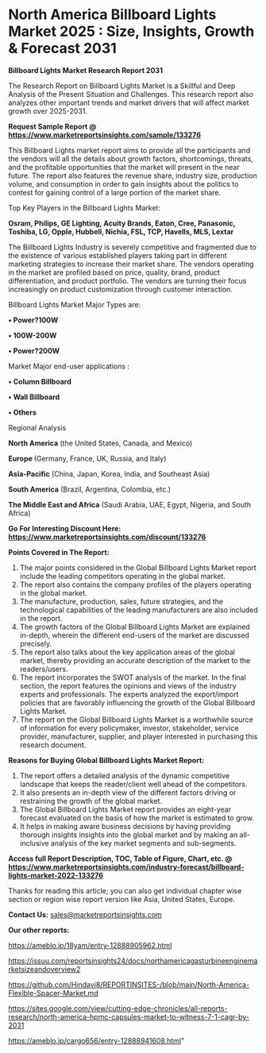 # North America Billboard Lights Market 2025 : Size, Insights, Growth & Forecast 2031

<strong>Billboard Lights Market Research Report 2031</strong>

The Research Report on Billboard Lights Market is a Skillful and Deep Analysis of the Present Situation and Challenges. This research report also analyzes other important trends and market drivers that will affect market growth over 2025-2031.

<strong>Request Sample Report @ <a href=https://www.marketreportsinsights.com/sample/133276>https://www.marketreportsinsights.com/sample/133276</a></strong>

This Billboard Lights market report aims to provide all the participants and the vendors will all the details about growth factors, shortcomings, threats, and the profitable opportunities that the market will present in the near future. The report also features the revenue share, industry size, production volume, and consumption in order to gain insights about the politics to contest for gaining control of a large portion of the market share.

Top Key Players in the Billboard Lights Market:

<strong>Osram, Philips, GE Lighting, Acuity Brands, Eaton, Cree, Panasonic, Toshiba, LG, Opple, Hubbell, Nichia, FSL, TCP, Havells, MLS, Lextar</strong>

The Billboard Lights Industry is severely competitive and fragmented due to the existence of various established players taking part in different marketing strategies to increase their market share. The vendors operating in the market are profiled based on price, quality, brand, product differentiation, and product portfolio. The vendors are turning their focus increasingly on product customization through customer interaction.

Billboard Lights Market Major Types are:

<strong>• Power?100W

• 100W-200W

• Power?200W</strong>

Market Major end-user applications :

<strong>• Column Billboard

• Wall Billboard

• Others</strong>

Regional Analysis

</u><strong><b>North America</b></strong> (the United States, Canada, and Mexico)

<strong><b>Europe </b></strong>(Germany, France, UK, Russia, and Italy)

<strong><b>Asia-Pacific</b></strong> (China, Japan, Korea, India, and Southeast Asia)

<strong><b>South America</b></strong> (Brazil, Argentina, Colombia, etc.)

<strong><b>The Middle East and Africa</b></strong> (Saudi Arabia, UAE, Egypt, Nigeria, and South Africa)

<strong>Go For Interesting Discount Here: <a href=https://www.marketreportsinsights.com/discount/133276>https://www.marketreportsinsights.com/discount/133276</a></strong>

<strong>Points Covered in The Report:</strong>
<ol>
  <li>The major points considered in the Global Billboard Lights Market report include the leading competitors operating in the global market.</li>
  <li>The report also contains the company profiles of the players operating in the global market.</li>
  <li>The manufacture, production, sales, future strategies, and the technological capabilities of the leading manufacturers are also included in the report.</li>
  <li>The growth factors of the Global Billboard Lights Market are explained in-depth, wherein the different end-users of the market are discussed precisely.</li>
  <li>The report also talks about the key application areas of the global market, thereby providing an accurate description of the market to the readers/users.</li>
  <li>The report incorporates the SWOT analysis of the market. In the final section, the report features the opinions and views of the industry experts and professionals. The experts analyzed the export/import policies that are favorably influencing the growth of the Global Billboard Lights Market.</li>
  <li>The report on the Global Billboard Lights Market is a worthwhile source of information for every policymaker, investor, stakeholder, service provider, manufacturer, supplier, and player interested in purchasing this research document.</li>
</ol>
<strong>Reasons for Buying Global Billboard Lights Market Report:</strong>

<ol>
  <li>The report offers a detailed analysis of the dynamic competitive landscape that keeps the reader/client well ahead of the competitors.</li>
  <li>It also presents an in-depth view of the different factors driving or restraining the growth of the global market.</li>
  <li>The Global Billboard Lights Market report provides an eight-year forecast evaluated on the basis of how the market is estimated to grow.</li>
  <li>It helps in making aware business decisions by having providing thorough insights insights into the global market and by making an all-inclusive analysis of the key market segments and sub-segments.</li>
</ol>
<strong>Access full Report Description, TOC, Table of Figure, Chart, etc. @ <a href=https://www.marketreportsinsights.com/industry-forecast/billboard-lights-market-2022-133276>https://www.marketreportsinsights.com/industry-forecast/billboard-lights-market-2022-133276</a></strong>


Thanks for reading this article; you can also get individual chapter wise section or region wise report version like Asia, United States, Europe.

<strong>Contact Us:</strong>
sales@marketreportsinsights.com

<strong>Our other reports:</strong>

<a href=https://ameblo.jp/18yam/entry-12888905962.html>https://ameblo.jp/18yam/entry-12888905962.html</a>

<a href=https://issuu.com/reportsinsights24/docs/northamericagasturbineenginemarketsizeandoverview2>https://issuu.com/reportsinsights24/docs/northamericagasturbineenginemarketsizeandoverview2</a>

<a href=https://github.com/Hindavi8/REPORTINSITES-/blob/main/North-America-Flexible-Spacer-Market.md>https://github.com/Hindavi8/REPORTINSITES-/blob/main/North-America-Flexible-Spacer-Market.md</a>

<a href=https://sites.google.com/view/cutting-edge-chronicles/all-reports-research/north-america-hpmc-capsules-market-to-witness-7-1-cagr-by-2031>https://sites.google.com/view/cutting-edge-chronicles/all-reports-research/north-america-hpmc-capsules-market-to-witness-7-1-cagr-by-2031</a>

<a href=https://ameblo.jp/cargo656/entry-12888941608.html>https://ameblo.jp/cargo656/entry-12888941608.html</a>"
